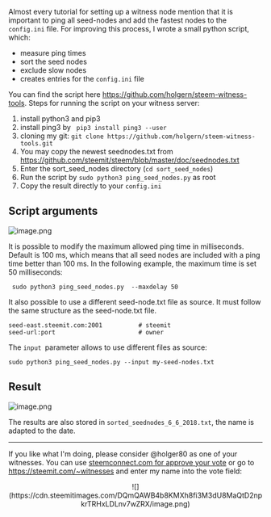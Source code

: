 Almost every tutorial for setting up a witness node mention that it is important to ping all seed-nodes and add the fastest nodes to the `config.ini` file. For improving this process, I wrote a small python script, which:

* measure ping times
* sort the seed nodes
* exclude slow nodes
* creates entries for the  `config.ini` file

You can find the script here https://github.com/holgern/steem-witness-tools. Steps for running the script on your witness server:

1. install python3 and pip3
2. install ping3 by  ` pip3 install ping3 --user` 
3. cloning my git:   `git clone https://github.com/holgern/steem-witness-tools.git`
4. You may copy the newest seednodes.txt from https://github.com/steemit/steem/blob/master/doc/seednodes.txt
5. Enter the sort_seed_nodes directory (`cd sort_seed_nodes`)
6. Run the script by   `sudo python3 ping_seed_nodes.py` as root
7. Copy the result directly to your `config.ini`

## Script arguments
![image.png](https://ipfs.busy.org/ipfs/QmP3GVKjv8Grj44JT4EBogR6ofrBFFuoPBRvcsNGxNUBXt)

It is possible to modify the maximum allowed ping time in milliseconds. Default is 100 ms, which means that all seed nodes are included with a ping time better than 100 ms. In the following example, the maximum time is set 50 milliseconds:
```
 sudo python3 ping_seed_nodes.py  --maxdelay 50
```

It also possible to use a different seed-node.txt file as source. It must follow the same structure as the seed-node.txt file.
```
seed-east.steemit.com:2001          # steemit
seed-url:port                       # owner
```
The `input `parameter allows to use different files as source:
```
sudo python3 ping_seed_nodes.py --input my-seed-nodes.txt
```
## Result
![image.png](https://ipfs.busy.org/ipfs/QmR2eytxv2pjcZyje6mbmvcHpEhK9sEngFpq3Xf47LiMuM)

The results are also stored in `sorted_seednodes_6_6_2018.txt`, the name is adapted to the date.

___
If you like what I'm doing, please consider @holger80 as one of your witnesses. You can use [steemconnect.com for approve your vote](https://v2.steemconnect.com/sign/account_witness_vote?witness=holger80&approve=True) or go to https://steemit.com/~witnesses and enter my name into the vote field:

<center>
![](https://cdn.steemitimages.com/DQmQAWB4b8KMXh8fi3M3dU8MaQtD2npkrTRHxLDLnv7wZRX/image.png)
</center>

